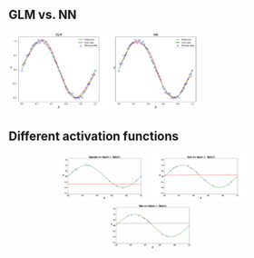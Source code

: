 <h2>GLM vs. NN</h2>
<img width="66%" src="Results\GLM vs. NN.png" />

<h2>Different activation functions</h2>
</p>
<p align="center">
  <img width="33%" src="Results\Sigmoid.gif" />
  <img width="33%" src="Results\Tanh.gif" />
  <img width="33%" src="Results\Relu.gif" />
</p>
